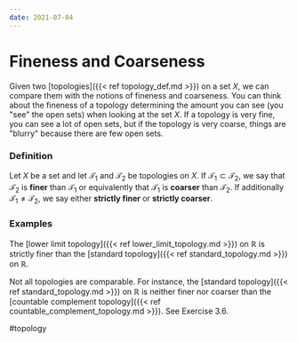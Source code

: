 ```yaml
---
date: 2021-07-04
---
```

# Fineness and Coarseness

Given two [topologies]({{< ref topology_def.md >}}) on a set $X$, we can compare them with the notions of fineness and coarseness. You can think about the fineness of a topology determining the amount you can see (you "see" the open sets) when looking at the set $X$. If a topology is very fine, you can see a lot of open sets, but if the topology is very coarse, things are "blurry" because there are few open sets.

### Definition
Let $X$ be a set and let $\mathcal{T}_1$ and $\mathcal{T}_2$ be topologies on $X$. If $\mathcal{T}_1 \subset \mathcal{T}_2$, we say that $\mathcal{T}_2$ is **finer** than $\mathcal{T}_1$ or equivalently that $\mathcal{T}_1$ is **coarser** than $\mathcal{T}_2$. If additionally $\mathcal{T}_1 \neq \mathcal{T}_2$, we say either **strictly finer** or **strictly coarser**.

### Examples

The [lower limit topology]({{< ref lower_limit_topology.md >}}) on $\mathbb{R}$ is strictly finer than the [standard topology]({{< ref standard_topology.md >}}) on $\mathbb{R}$. 

Not all topologies are comparable. For instance, the [standard topology]({{< ref standard_topology.md >}}) on $\mathbb{R}$ is neither finer nor coarser than the [countable complement topology]({{< ref countable_complement_topology.md >}}). See Exercise 3.6.

#topology